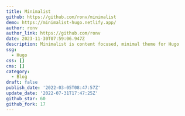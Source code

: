 ```yaml
---
title: Minimalist
github: https://github.com/ronv/minimalist
demo: https://minimalist-hugo.netlify.app/
author: ronv
author_link: https://github.com/ronv
date: 2023-11-30T07:59:06.947Z
description: Minimalist is content focused, minimal theme for Hugo
ssg:
  - Hugo
css: []
cms: []
category:
  - Blog
draft: false
publish_date: '2022-03-05T08:47:57Z'
update_date: '2022-07-31T17:47:25Z'
github_star: 60
github_fork: 17
---
```

